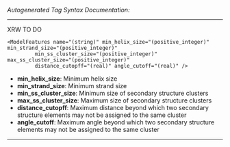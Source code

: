 _Autogenerated Tag Syntax Documentation:_

---
XRW TO DO

```
<ModelFeatures name="(string)" min_helix_size="(positive_integer)" min_strand_size="(positive_integer)"
         min_ss_cluster_size="(positive_integer)" max_ss_cluster_size="(positive_integer)"
         distance_cutopff="(real)" angle_cutoff="(real)" />
```

-   **min_helix_size**: Minimum helix size
-   **min_strand_size**: Minimum strand size
-   **min_ss_cluster_size**: Minimum size of secondary structure clusters
-   **max_ss_cluster_size**: Maximum size of secondary structure clusters
-   **distance_cutopff**: Maximum distance beyond which two secondary structure elements may not be assigned to the same cluster
-   **angle_cutoff**: Maximum angle beyond which two secondary structure elements may not be assigned to the same cluster

---
